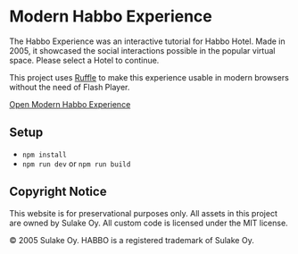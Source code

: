 # Modern Habbo Experience
The Habbo Experience was an interactive tutorial for Habbo Hotel. Made in 2005, it showcased the social interactions possible in the popular virtual space. Please select a Hotel to continue.

This project uses [Ruffle](https://github.com/ruffle-rs/ruffle) to make this experience usable in modern browsers without the need of Flash Player.

[Open Modern Habbo Experience](https://laurawebdev.github.io/modern-habboexperience)

## Setup
- ``npm install``
- ``npm run dev`` or ``npm run build``

## Copyright Notice
This website is for preservational purposes only. All assets in this project are owned by Sulake Oy. All custom code is licensed under the MIT license.

&copy; 2005 Sulake Oy. HABBO is a registered trademark of Sulake Oy.